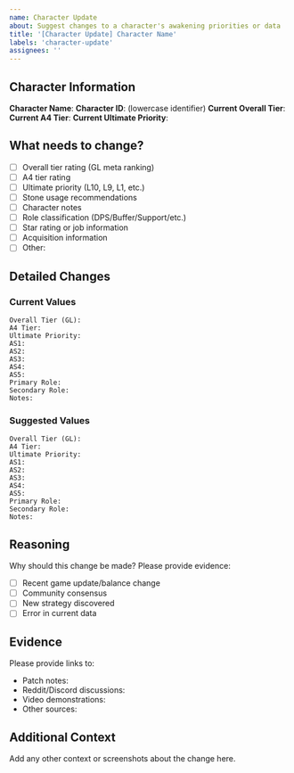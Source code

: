 ```yaml
---
name: Character Update
about: Suggest changes to a character's awakening priorities or data
title: '[Character Update] Character Name'
labels: 'character-update'
assignees: ''
---
```


## Character Information

**Character Name**: 
**Character ID**: (lowercase identifier)
**Current Overall Tier**: 
**Current A4 Tier**: 
**Current Ultimate Priority**: 

## What needs to change?

- [ ] Overall tier rating (GL meta ranking)
- [ ] A4 tier rating
- [ ] Ultimate priority (L10, L9, L1, etc.)
- [ ] Stone usage recommendations
- [ ] Character notes
- [ ] Role classification (DPS/Buffer/Support/etc.)
- [ ] Star rating or job information
- [ ] Acquisition information
- [ ] Other: 

## Detailed Changes

### Current Values
```
Overall Tier (GL): 
A4 Tier: 
Ultimate Priority: 
AS1: 
AS2: 
AS3: 
AS4: 
AS5: 
Primary Role: 
Secondary Role: 
Notes: 
```

### Suggested Values
```
Overall Tier (GL): 
A4 Tier: 
Ultimate Priority: 
AS1: 
AS2: 
AS3: 
AS4: 
AS5: 
Primary Role: 
Secondary Role: 
Notes: 
```

## Reasoning

Why should this change be made? Please provide evidence:

- [ ] Recent game update/balance change
- [ ] Community consensus
- [ ] New strategy discovered
- [ ] Error in current data

## Evidence

Please provide links to:
- Patch notes: 
- Reddit/Discord discussions: 
- Video demonstrations: 
- Other sources: 

## Additional Context

Add any other context or screenshots about the change here.